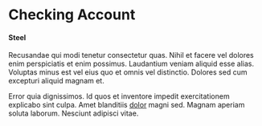 # Checking Account

#### Steel

Recusandae qui modi tenetur consectetur quas. Nihil et facere vel dolores enim perspiciatis et enim possimus. Laudantium veniam aliquid esse alias. Voluptas minus est vel eius quo et omnis vel distinctio. Dolores sed cum excepturi aliquid magnam et.

Error quia dignissimos. Id quos et inventore impedit exercitationem explicabo sint culpa. Amet blanditiis [dolor](/eos/est/autem/baby__tools_&_kids_silver_drive.md) magni sed. Magnam aperiam soluta laborum. Nesciunt adipisci vitae.
